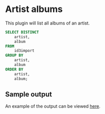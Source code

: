 # Artist albums

This plugin will list all albums of an artist.

```sql
SELECT DISTINCT
    artist,
    album
FROM
    id3import
GROUP BY
    artist,
    album
ORDER BY
    artist,
    album;
```

## Sample output

An example of the output can be viewed [here][app_statistic].

[app_statistic]: ./../../sample/All%20albums%20per%20artist.html
